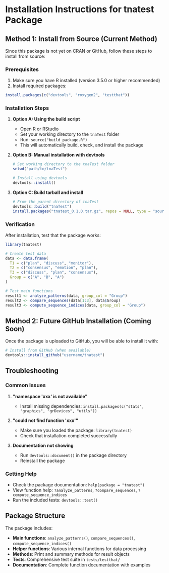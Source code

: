 # Installation Instructions for tnatest Package

## Method 1: Install from Source (Current Method)

Since this package is not yet on CRAN or GitHub, follow these steps to install from source:

### Prerequisites

1. Make sure you have R installed (version 3.5.0 or higher recommended)
2. Install required packages:

```r
install.packages(c("devtools", "roxygen2", "testthat"))
```

### Installation Steps

1. **Option A: Using the build script**
   - Open R or RStudio
   - Set your working directory to the `tnaTest` folder
   - Run: `source("build_package.R")`
   - This will automatically build, check, and install the package

2. **Option B: Manual installation with devtools**
   ```r
   # Set working directory to the tnaTest folder
   setwd("path/to/tnaTest")
   
   # Install using devtools
   devtools::install()
   ```

3. **Option C: Build tarball and install**
   ```r
   # From the parent directory of tnaTest
   devtools::build("tnaTest")
   install.packages("tnatest_0.1.0.tar.gz", repos = NULL, type = "source")
   ```

### Verification

After installation, test that the package works:

```r
library(tnatest)

# Create test data
data <- data.frame(
  T1 = c("plan", "discuss", "monitor"),
  T2 = c("consensus", "emotion", "plan"),
  T3 = c("discuss", "plan", "consensus"),
  Group = c("A", "B", "A")
)

# Test main functions
result1 <- analyze_patterns(data, group_col = "Group")
result2 <- compare_sequences(data[1:3], data$Group)
result3 <- compute_sequence_indices(data, group_col = "Group")
```

## Method 2: Future GitHub Installation (Coming Soon)

Once the package is uploaded to GitHub, you will be able to install it with:

```r
# Install from GitHub (when available)
devtools::install_github("username/tnatest")
```

## Troubleshooting

### Common Issues

1. **"namespace 'xxx' is not available"**
   - Install missing dependencies: `install.packages(c("stats", "graphics", "grDevices", "utils"))`

2. **"could not find function 'xxx'"**
   - Make sure you loaded the package: `library(tnatest)`
   - Check that installation completed successfully

3. **Documentation not showing**
   - Run `devtools::document()` in the package directory
   - Reinstall the package

### Getting Help

- Check the package documentation: `help(package = "tnatest")`
- View function help: `?analyze_patterns`, `?compare_sequences`, `?compute_sequence_indices`
- Run the included tests: `devtools::test()`

## Package Structure

The package includes:
- **Main functions**: `analyze_patterns()`, `compare_sequences()`, `compute_sequence_indices()`
- **Helper functions**: Various internal functions for data processing
- **Methods**: Print and summary methods for result objects
- **Tests**: Comprehensive test suite in `tests/testthat/`
- **Documentation**: Complete function documentation with examples 
